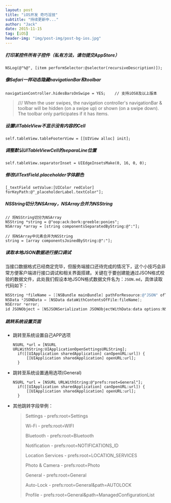 ```yaml
---
layout: post
title: "iOS开发 奇巧淫技"
subtitle: "持续更新中..."
author: "Jack"
date: 2015-11-15
tag: [iOS]
header-img: "img/post-img/post-bg-ios.jpg"
---
```




##### 打印某控件所有子控件（私有方法，请勿提交AppStore）

```
NSLog(@"%@", [item performSelector:@selector(recursiveDescription)]);
```

##### 像Safari一样动态隐藏navigationBar和toolbar

```
navigationController.hidesBarsOnSwipe = YES;	// 支持iOS8及以上版本
```

> /// When the user swipes, the navigation controller's navigationBar & toolbar will be hidden (on a swipe up) or shown (on a swipe down). The toolbar only participates if it has items.

##### 设置UITableView不显示没有内容的Cell

```
self.tableView.tableFooterView = [[UIView alloc] init];
```

##### 调整默认UITableViewCell的separaLine位置

```
self.tableView.separatorInset = UIEdgeInsetsMake(0, 16, 0, 0);
```

##### 修改UITextField.placeholder字体颜色

```
[_textField setValue:[UIColor redColor] forKeyPath:@"_placeholderLabel.textColor"];   
```

##### NSString切分为NSArray，NSArray合并为NSString

```
// 将NSString切分为NSArray
NSString *string = @"oop:ack:bork:greeble:ponies";
NSArray *array = [string componentsSeparatedByString:@":"];

// 将NSArray中元素合并为NSString
string = [array componentsJoinedByString:@":"];
```

##### 读取本地JSON数据进行接口调试

当接口数据格式已经商定完毕，但服务端接口还待完成的情况下，这个小技巧会非常方便客户端进行接口调试和相关界面搭建。关键在于要创建能通过JSON格式校验的数据文件，此处我们假设本地JSON格式数据文件名为：`JSON.md`，具体读取代码如下：

```objective-c
NSString *fileName = [[NSBundle mainBundle] pathForResource:@"JSON" ofType:@"md"];
NSData *JSONData = [NSData dataWithContentsOfFile:fileName];
NSError *error;
id JSONObject = [NSJSONSerialization JSONObjectWithData:data options:NSJSONReadingAllowFragments error:&error];
```

##### 跳转系统设置页面

- 跳转至系统设置自己APP选项

  ```
  NSURL *url = [NSURL URLWithString:UIApplicationOpenSettingsURLString];
  	if([[UIApplication sharedApplication] canOpenURL:url]) {
  		[[UIApplication sharedApplication] openURL:url];
  	}
  ```

- 跳转至系统设置通用选项(General)

  ```
  NSURL *url = [NSURL URLWithString:@"prefs:root=General"];
  	if([[UIApplication sharedApplication] canOpenURL:url]) {
  		[[UIApplication sharedApplication] openURL:url];
  	}
  ```

- 其他跳转字段举例：

  > Settings - prefs:root=Settings
  >
  > Wi-Fi - prefs:root=WIFI
  >
  > Bluetooth - prefs:root=Bluetooth
  >
  > Notification - prefs:root=NOTIFICATIONS_ID
  >
  > Location Services - prefs:root=LOCATION_SERVICES
  >
  > Photo & Camera - prefs:root=Photo
  >
  > General - prefs:root=General
  >
  > Auto-Lock - prefs:root=General&path=AUTOLOCK
  >
  > Profile - prefs:root=General&path=ManagedConfigurationList

##### 

